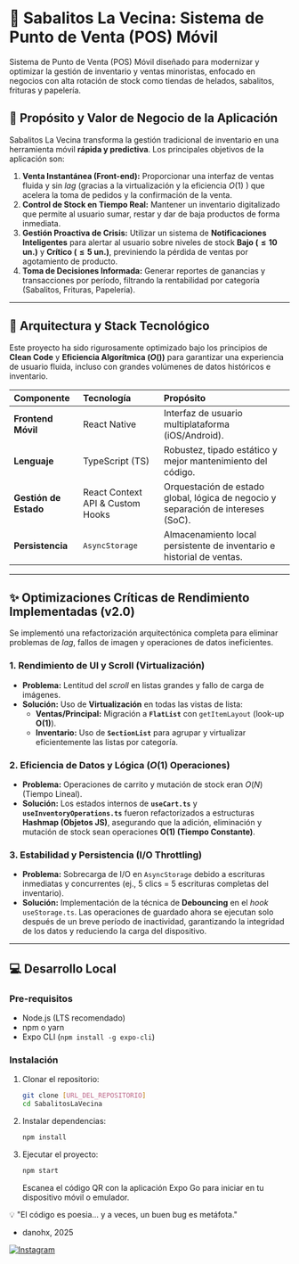 # 🍧 Sabalitos La Vecina: Sistema de Punto de Venta (POS) Móvil

Sistema de Punto de Venta (POS) Móvil diseñado para modernizar y optimizar la gestión de inventario y ventas minoristas, enfocado en negocios con alta rotación de stock como tiendas de helados, sabalitos, frituras y papelería.

## 🎯 Propósito y Valor de Negocio de la Aplicación

Sabalitos La Vecina transforma la gestión tradicional de inventario en una herramienta móvil **rápida y predictiva**. Los principales objetivos de la aplicación son:

1.  **Venta Instantánea (Front-end):** Proporcionar una interfaz de ventas fluida y sin *lag* (gracias a la virtualización y la eficiencia $O(1)$ ) que acelera la toma de pedidos y la confirmación de la venta.
2.  **Control de Stock en Tiempo Real:** Mantener un inventario digitalizado que permite al usuario sumar, restar y dar de baja productos de forma inmediata.
3.  **Gestión Proactiva de Crisis:** Utilizar un sistema de **Notificaciones Inteligentes** para alertar al usuario sobre niveles de stock **Bajo ($\le 10$ un.)** y **Crítico ($\le 5$ un.)**, previniendo la pérdida de ventas por agotamiento de producto.
4.  **Toma de Decisiones Informada:** Generar reportes de ganancias y transacciones por período, filtrando la rentabilidad por categoría (Sabalitos, Frituras, Papelería).

---

## 🚀 Arquitectura y Stack Tecnológico

Este proyecto ha sido rigurosamente optimizado bajo los principios de **Clean Code** y **Eficiencia Algorítmica ($O()$)** para garantizar una experiencia de usuario fluida, incluso con grandes volúmenes de datos históricos e inventario.

| Componente | Tecnología | Propósito |
| :--- | :--- | :--- |
| **Frontend Móvil** | React Native | Interfaz de usuario multiplataforma (iOS/Android). |
| **Lenguaje** | TypeScript (TS) | Robustez, tipado estático y mejor mantenimiento del código. |
| **Gestión de Estado** | React Context API & Custom Hooks | Orquestación de estado global, lógica de negocio y separación de intereses (SoC). |
| **Persistencia** | `AsyncStorage` | Almacenamiento local persistente de inventario e historial de ventas. |

---

## ✨ Optimizaciones Críticas de Rendimiento Implementadas (v2.0)

Se implementó una refactorización arquitectónica completa para eliminar problemas de *lag*, fallos de imagen y operaciones de datos ineficientes.

### 1. Rendimiento de UI y Scroll (Virtualización)

* **Problema:** Lentitud del *scroll* en listas grandes y fallo de carga de imágenes.
* **Solución:** Uso de **Virtualización** en todas las vistas de lista:
    * **Ventas/Principal:** Migración a **`FlatList`** con `getItemLayout` (look-up **O(1)**).
    * **Inventario:** Uso de **`SectionList`** para agrupar y virtualizar eficientemente las listas por categoría.

### 2. Eficiencia de Datos y Lógica ($O(1)$ Operaciones)

* **Problema:** Operaciones de carrito y mutación de stock eran $O(N)$ (Tiempo Lineal).
* **Solución:** Los estados internos de **`useCart.ts`** y **`useInventoryOperations.ts`** fueron refactorizados a estructuras **Hashmap (Objetos JS)**, asegurando que la adición, eliminación y mutación de stock sean operaciones **O(1) (Tiempo Constante)**.

### 3. Estabilidad y Persistencia (I/O Throttling)

* **Problema:** Sobrecarga de I/O en `AsyncStorage` debido a escrituras inmediatas y concurrentes (ej., 5 clics = 5 escrituras completas del inventario).
* **Solución:** Implementación de la técnica de **Debouncing** en el *hook* `useStorage.ts`. Las operaciones de guardado ahora se ejecutan solo después de un breve período de inactividad, garantizando la integridad de los datos y reduciendo la carga del dispositivo.

---

## 💻 Desarrollo Local

### Pre-requisitos

* Node.js (LTS recomendado)
* npm o yarn
* Expo CLI (`npm install -g expo-cli`)

### Instalación

1.  Clonar el repositorio:
    ```bash
    git clone [URL_DEL_REPOSITORIO]
    cd SabalitosLaVecina
    ```
2.  Instalar dependencias:
    ```bash
    npm install
    ```
3.  Ejecutar el proyecto:
    ```bash
    npm start
    ```
    Escanea el código QR con la aplicación Expo Go para iniciar en tu dispositivo móvil o emulador.

💡 "El código es poesia... y a veces, un buen bug es metáfota."
- danohx, 2025

[![Instagram](https://img.shields.io/badge/Instagram-E4405F?style=for-the-badge&logo=instagram&logoColor=white)](https://www.instagram.com/dantohltz/)
